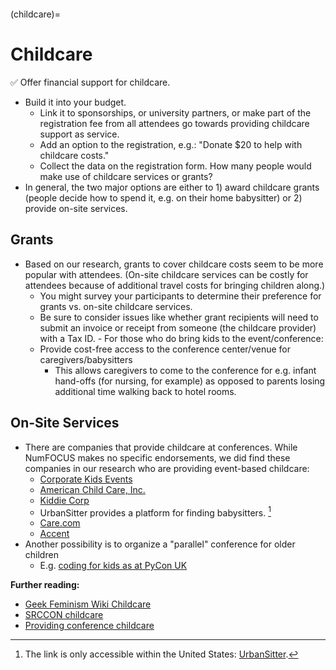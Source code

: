 ```{tags} Parents-and-Carers, Participant-Diversity, Scholarships
```

(childcare)=
# Childcare

✅ Offer financial support for childcare.
 - Build it into your budget. 
   - Link it to sponsorships, or university partners, or make part of the registration fee from all attendees go towards providing childcare support as service. 
    - Add an option to the registration, e.g.: &quot;Donate $20 to help with childcare costs.&quot;
    - Collect the data on the registration form. How many people would make use of childcare services or grants?
  - In general, the two major options are either to 1) award childcare grants (people decide how to spend it, e.g. on their home babysitter) or 2) provide on-site services.

## Grants 

   - Based on our research, grants to cover childcare costs seem to be more popular with attendees. (On-site childcare services can be costly for attendees because of additional travel costs for bringing children along.) 
      - You might survey your participants to determine their preference for grants vs. on-site childcare services.
      - Be sure to consider issues like whether grant recipients will need to submit an invoice or receipt from someone (the childcare provider) with a Tax ID.
    - For those who do bring kids to the event/conference:
       - Provide cost-free access to the conference center/venue for caregivers/babysitters
          - This allows caregivers to come to the conference for e.g. infant hand-offs (for nursing, for example) as opposed to parents losing additional time walking back to hotel rooms.
      
## On-Site Services
 
- There are companies that provide childcare at conferences. While NumFOCUS makes no specific endorsements, we did find these companies in our research who are providing event-based childcare:
    - [Corporate Kids Events](https://conferencechildcare.com/)
   - [American Child Care, Inc.](http://www.americanchildcare.com/conventions.htm)
   - [Kiddie Corp](http://www.kiddiecorp.com/)
   - UrbanSitter provides a platform for      finding babysitters. [^us-access]
   [^us-access]: The link is only accessible within the United States: [UrbanSitter](https://www.urbansitter.com/).
    - [Care.com](https://www.care.com/)
    - [Accent](http://www.accentoca.com/)
- Another possibility is to organize a &quot;parallel&quot; conference for older children
  - E.g. [coding for kids as at PyCon UK](http://2017.pyconuk.org/education/)

**Further reading:**

- [Geek Feminism Wiki Childcare](http://geekfeminism.wikia.com/wiki/Childcare)
- [SRCCON childcare](https://web.archive.org/web/20160810112024/http://srccon.org/childcare)
- [Providing conference childcare](https://adacamp.org/adacamp-toolkit/childcare/)

